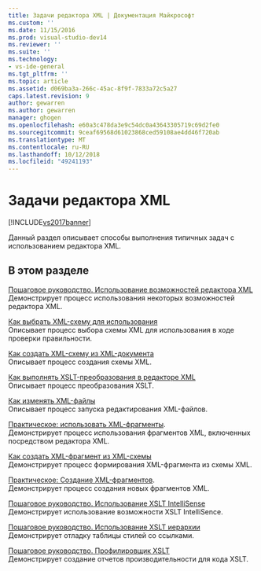 ```yaml
---
title: Задачи редактора XML | Документация Майкрософт
ms.custom: ''
ms.date: 11/15/2016
ms.prod: visual-studio-dev14
ms.reviewer: ''
ms.suite: ''
ms.technology:
- vs-ide-general
ms.tgt_pltfrm: ''
ms.topic: article
ms.assetid: d069ba3a-266c-45ac-8f9f-7833a72c5a27
caps.latest.revision: 9
author: gewarren
ms.author: gewarren
manager: ghogen
ms.openlocfilehash: e60a3c478da3e9c54dc0a43643305719c69d2fe0
ms.sourcegitcommit: 9ceaf69568d61023868ced59108ae4dd46f720ab
ms.translationtype: MT
ms.contentlocale: ru-RU
ms.lasthandoff: 10/12/2018
ms.locfileid: "49241193"
---
```

# <a name="xml-editor-tasks"></a>Задачи редактора XML
[!INCLUDE[vs2017banner](../includes/vs2017banner.md)]

  
Данный раздел описывает способы выполнения типичных задач с использованием редактора XML.  
  
## <a name="in-this-section"></a>В этом разделе  
 [Пошаговое руководство. Использование возможностей редактора XML](../xml-tools/walkthrough-using-xml-editor-features.md)  
 Демонстрирует процесс использования некоторых возможностей редактора XML.  
  
 [Как выбрать XML-схему для использования](../xml-tools/how-to-select-the-xml-schemas-to-use.md)  
 Описывает процесс выбора схемы XML для использования в ходе проверки правильности.  
  
 [Как создать XML-схему из XML-документа](../xml-tools/how-to-create-an-xml-schema-from-an-xml-document.md)  
 Описывает процесс создания схемы XML.  
  
 [Как выполнять XSLT-преобразования в редакторе XML](../xml-tools/how-to-execute-an-xslt-transformation-from-the-xml-editor.md)  
 Описывает процесс преобразования XSLT.  
  
 [Как изменять XML-файлы](../xml-tools/how-to-edit-xml-files.md)  
 Описывает процесс запуска редактирования XML-файлов.  
  
 [Практическое: использовать XML-фрагменты](../xml-tools/how-to-use-xml-snippets.md).  
 Демонстрирует процесс использования фрагментов XML, включенных посредством редактора XML.  
  
 [Как создать XML-фрагмент из XML-схемы](../xml-tools/how-to-generate-an-xml-snippet-from-an-xml-schema.md)  
 Демонстрирует процесс формирования XML-фрагмента из схемы XML.  
  
 [Практическое: Создание XML-фрагментов](../xml-tools/how-to-create-xml-snippets.md).  
 Демонстрирует процесс создания новых фрагментов XML.  
  
 [Пошаговое руководство. Использование XSLT IntelliSense](../xml-tools/walkthrough-using-xslt-intellisense.md)  
 Демонстрирует использование возможности XSLT IntelliSence.  
  
 [Пошаговое руководство. Использование XSLT иерархии](../xml-tools/walkthrough-using-xslt-hierarchy.md)  
 Демонстрирует отладку таблицы стилей со ссылками.  
  
 [Пошаговое руководство. Профилировщик XSLT](../xml-tools/walkthrough-xslt-profiler.md)  
 Демонстрирует создание отчетов производительности для кода XSLT.



